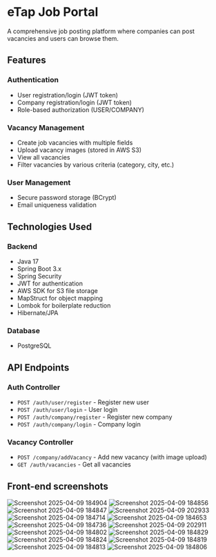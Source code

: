 # eTap Job Portal

A comprehensive job posting platform where companies can post vacancies and users can browse them.

## Features

### Authentication
- User registration/login (JWT token)
- Company registration/login (JWT token)
- Role-based authorization (USER/COMPANY)

### Vacancy Management
- Create job vacancies with multiple fields
- Upload vacancy images (stored in AWS S3)
- View all vacancies
- Filter vacancies by various criteria (category, city, etc.)

### User Management
- Secure password storage (BCrypt)
- Email uniqueness validation

## Technologies Used

### Backend
- Java 17
- Spring Boot 3.x
- Spring Security
- JWT for authentication
- AWS SDK for S3 file storage
- MapStruct for object mapping
- Lombok for boilerplate reduction
- Hibernate/JPA

### Database
- PostgreSQL
## API Endpoints

### Auth Controller
- `POST /auth/user/register` - Register new user
- `POST /auth/user/login` - User login
- `POST /auth/company/register` - Register new company
- `POST /auth/company/login` - Company login

### Vacancy Controller
- `POST /company/addVacancy` - Add new vacancy (with image upload)
- `GET /auth/vacancies` - Get all vacancies

## Front-end screenshots
![Screenshot 2025-04-09 184904](https://github.com/user-attachments/assets/2fcf020a-3940-433a-bd4b-1b9f04f4ea8a)
![Screenshot 2025-04-09 184856](https://github.com/user-attachments/assets/20c8c6ec-f6e5-4240-af21-2e194c691759)
![Screenshot 2025-04-09 184847](https://github.com/user-attachments/assets/c9c59280-c775-4582-b875-ad6dfca8ffc7)
![Screenshot 2025-04-09 202933](https://github.com/user-attachments/assets/60dda17d-d641-4f62-af4c-3fcfa2b78e6d)
![Screenshot 2025-04-09 184714](https://github.com/user-attachments/assets/115da753-4633-4dac-b1f0-325ba83e890f)
![Screenshot 2025-04-09 184653](https://github.com/user-attachments/assets/33562d2e-c57c-4f5a-87b1-e2516221c834)
![Screenshot 2025-04-09 184736](https://github.com/user-attachments/assets/5eacf93e-8220-4416-b3ff-d4ccace17e51)
![Screenshot 2025-04-09 202911](https://github.com/user-attachments/assets/891b68b2-8618-4d82-9733-7a3efc775ab2)
![Screenshot 2025-04-09 184802](https://github.com/user-attachments/assets/ce1019eb-675e-4544-b768-120608add4da)
![Screenshot 2025-04-09 184829](https://github.com/user-attachments/assets/a8325301-2ead-4449-9036-289c7d342531)
![Screenshot 2025-04-09 184824](https://github.com/user-attachments/assets/d2f15e1a-4c4d-4480-a385-e8cf4ba668ce)
![Screenshot 2025-04-09 184819](https://github.com/user-attachments/assets/cf05ed62-361e-4170-b57d-cac1aade25e3)
![Screenshot 2025-04-09 184813](https://github.com/user-attachments/assets/2397d3ca-8f28-4510-8986-b12df1cfcd8f)
![Screenshot 2025-04-09 184806](https://github.com/user-attachments/assets/439e8163-ee0a-4ad3-8156-ba3196b06ea6)



